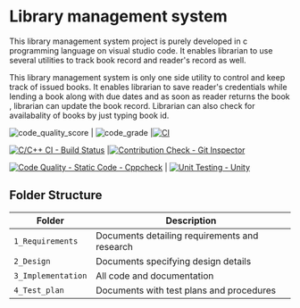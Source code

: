 # Library management system
This library management system project is purely developed in c programming language on visual studio code. It enables librarian to use several utilities to track book record and reader's record as well.

This library management system is only one side utility to control and keep track of issued books. It enables librarian to save reader's credentials while lending a book along with due dates and as soon as reader returns the book ,  librarian can update the book record. Librarian can also check for availabality of books by just typing book id.

![code_quality_score](https://www.code-inspector.com/project/28125/score/svg)
| ![code_grade](https://www.code-inspector.com/project/28125/status/svg)
|[![CI](https://github.com/PATILSatyajit/Step-in-MiniProject-C/actions/workflows/main.yml/badge.svg)](https://github.com/PATILSatyajit/Step-in-MiniProject-C/actions/workflows/main.yml)

[![C/C++ CI - Build Status](https://github.com/PATILSatyajit/Step-in-MiniProject-C/actions/workflows/c-cpp.yml/badge.svg)](https://github.com/PATILSatyajit/Step-in-MiniProject-C/actions/workflows/c-cpp.yml)
|[![Contribution Check - Git Inspector](https://github.com/PATILSatyajit/Step-in-MiniProject-C/actions/workflows/gitinspector.yml/badge.svg)](https://github.com/PATILSatyajit/Step-in-MiniProject-C/actions/workflows/gitinspector.yml)

[![Code Quality - Static Code - Cppcheck](https://github.com/PATILSatyajit/Step-in-MiniProject-C/actions/workflows/cppcheck.yml/badge.svg)](https://github.com/PATILSatyajit/Step-in-MiniProject-C/actions/workflows/cppcheck.yml)
| [![Unit Testing - Unity](https://github.com/PATILSatyajit/Step-in-MiniProject-C/actions/workflows/unity.yml/badge.svg)](https://github.com/PATILSatyajit/Step-in-MiniProject-C/actions/workflows/unity.yml)
## Folder Structure
Folder             | Description
-------------------| -----------------------------------------
`1_Requirements`   | Documents detailing requirements and research
`2_Design`         | Documents specifying design details
`3_Implementation` | All code and documentation
`4_Test_plan`      | Documents with test plans and procedures
